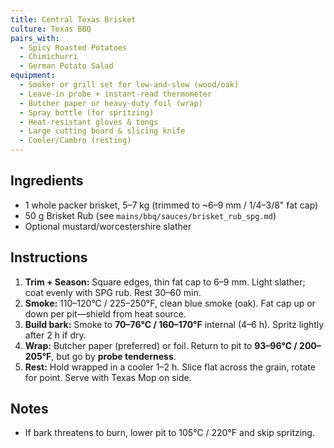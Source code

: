 ```yaml
---
title: Central Texas Brisket
culture: Texas BBQ
pairs_with:
  - Spicy Roasted Potatoes
  - Chimichurri
  - German Potato Salad
equipment:
  - Smoker or grill set for low-and-slow (wood/oak)
  - Leave-in probe + instant-read thermometer
  - Butcher paper or heavy-duty foil (wrap)
  - Spray bottle (for spritzing)
  - Heat-resistant gloves & tongs
  - Large cutting board & slicing knife
  - Cooler/Cambro (resting)
---
```


## Ingredients
- 1 whole packer brisket, 5–7 kg (trimmed to ~6–9 mm / 1/4–3/8" fat cap)
- 50 g Brisket Rub (see `mains/bbq/sauces/brisket_rub_spg.md`)
- Optional mustard/worcestershire slather

## Instructions
1. **Trim + Season:** Square edges, thin fat cap to 6–9 mm. Light slather; coat evenly with SPG rub. Rest 30–60 min.
2. **Smoke:** 110–120°C / 225–250°F, clean blue smoke (oak). Fat cap up or down per pit—shield from heat source.
3. **Build bark:** Smoke to **70–76°C / 160–170°F** internal (4–6 h). Spritz lightly after 2 h if dry.
4. **Wrap:** Butcher paper (preferred) or foil. Return to pit to **93–96°C / 200–205°F**, but go by **probe tenderness**.
5. **Rest:** Hold wrapped in a cooler 1–2 h. Slice flat across the grain, rotate for point. Serve with Texas Mop on side.

## Notes
- If bark threatens to burn, lower pit to 105°C / 220°F and skip spritzing.
